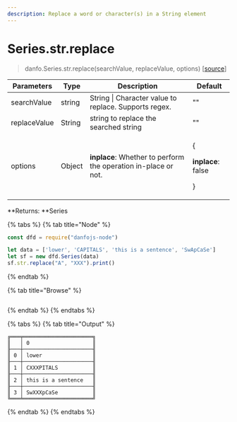 ```yaml
---
description: Replace a word or character(s) in a String element
---
```


# Series.str.replace

> danfo.Series.str.replace(searchValue, replaceValue, options)   \[[source](https://github.com/opensource9ja/danfojs/blob/master/danfojs/src/core/strings.js#L191)]    

| Parameters   | Type   | Description                                                     | Default                                                |
| ------------ | ------ | --------------------------------------------------------------- | ------------------------------------------------------ |
| searchValue  | string | String \| Character value to replace. Supports regex.           | ""                                                     |
| replaceValue | String | string to replace the searched string                           | ""                                                     |
| options      | Object | **inplace**: Whether to perform the operation in-place or not.  | <p>{</p><p><strong>inplace</strong>: false</p><p>}</p> |

**Returns: **Series

{% tabs %}
{% tab title="Node" %}
```javascript
const dfd = require("danfojs-node")

let data = ['lower', 'CAPITALS', 'this is a sentence', 'SwApCaSe']
let sf = new dfd.Series(data)
sf.str.replace("A", "XXX").print()
```
{% endtab %}

{% tab title="Browse" %}
```
```
{% endtab %}
{% endtabs %}

{% tabs %}
{% tab title="Output" %}
```
╔═══╤══════════════════════╗
║   │ 0                    ║
╟───┼──────────────────────╢
║ 0 │ lower                ║
╟───┼──────────────────────╢
║ 1 │ CXXXPITALS           ║
╟───┼──────────────────────╢
║ 2 │ this is a sentence   ║
╟───┼──────────────────────╢
║ 3 │ SwXXXpCaSe           ║
╚═══╧══════════════════════╝
```
{% endtab %}
{% endtabs %}
